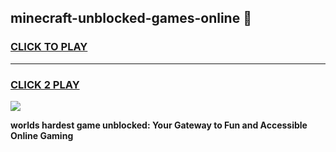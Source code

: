 
## minecraft-unblocked-games-online 👋
<h3>
<a href="https://premium.freeplayer.one?title=minecraft-unblocked-games-online&ref=14F">CLICK TO PLAY</a></h3>
<hr>

<h3>
<a href="https://premium.freeplayer.one?title=minecraft-unblocked-games-online&ref=14F">CLICK 2 PLAY</a>
  
</h3>

<a href="https://premium.freeplayer.one?title=minecraft-unblocked-games-online&ref=12F/"><img src="https://clearcache.store/games.png"></a>


**worlds hardest game unblocked: Your Gateway to Fun and Accessible Online Gaming**
